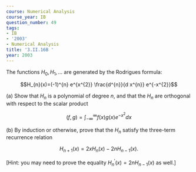 ```yaml
---
course: Numerical Analysis
course_year: IB
question_number: 49
tags:
- IB
- '2003'
- Numerical Analysis
title: '3.II.16B '
year: 2003
---
```



The functions $H_{0}, H_{1}, \ldots$ are generated by the Rodrigues formula:

$$H_{n}(x)=(-1)^{n} e^{x^{2}} \frac{d^{n}}{d x^{n}} e^{-x^{2}}$$

(a) Show that $H_{n}$ is a polynomial of degree $n$, and that the $H_{n}$ are orthogonal with respect to the scalar product

$$(f, g)=\int_{-\infty}^{\infty} f(x) g(x) e^{-x^{2}} d x$$

(b) By induction or otherwise, prove that the $H_{n}$ satisfy the three-term recurrence relation

$$H_{n+1}(x)=2 x H_{n}(x)-2 n H_{n-1}(x) .$$

[Hint: you may need to prove the equality $H_{n}^{\prime}(x)=2 n H_{n-1}(x)$ as well.]